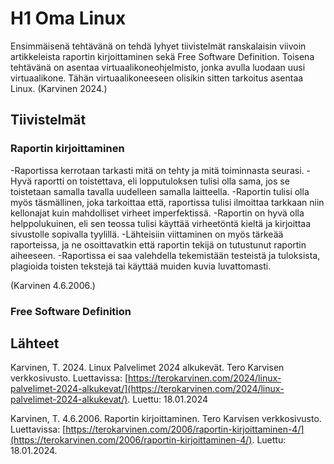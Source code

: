 # H1 Oma Linux

Ensimmäisenä tehtävänä on tehdä lyhyet tiivistelmät ranskalaisin viivoin artikkeleista raportin kirjoittaminen sekä Free Software Definition. Toisena tehtävänä on asentaa virtuaalikoneohjelmisto, jonka avulla luodaan uusi virtuaalikone. Tähän virtuaalikoneeseen olisikin sitten tarkoitus asentaa Linux. (Karvinen 2024.)

## Tiivistelmät

### Raportin kirjoittaminen

-Raportissa kerrotaan tarkasti mitä on tehty ja mitä toiminnasta seurasi.
-Hyvä raportti on toistettava, eli lopputuloksen tulisi olla sama, jos se toistetaan samalla tavalla uudelleen samalla laitteella.
-Raportin tulisi olla myös täsmällinen, joka tarkoittaa että, raportissa tulisi ilmoittaa tarkkaan niin kellonajat kuin mahdolliset virheet imperfektissä.
-Raportin on hyvä olla helppolukuinen, eli sen teossa tulisi käyttää virheetöntä kieltä ja kirjoittaa sivustolle sopivalla tyylillä.
-Lähteisiin viittaminen on myös tärkeää raporteissa, ja ne osoittavatkin että raportin tekijä on tutustunut raportin aiheeseen.
-Raportissa ei saa valehdella tekemistään testeistä ja tuloksista, plagioida toisten tekstejä tai käyttää muiden kuvia luvattomasti.

(Karvinen 4.6.2006.)


### Free Software Definition

## Lähteet

Karvinen, T. 2024. Linux Palvelimet 2024 alkukevät. Tero Karvisen verkkosivusto. Luettavissa: [https://terokarvinen.com/2024/linux-palvelimet-2024-alkukevat/](https://terokarvinen.com/2024/linux-palvelimet-2024-alkukevat/). Luettu: 18.01.2024

Karvinen, T. 4.6.2006. Raportin kirjoittaminen. Tero Karvisen verkkosivusto. Luettavissa: [https://terokarvinen.com/2006/raportin-kirjoittaminen-4/](https://terokarvinen.com/2006/raportin-kirjoittaminen-4/). Luettu: 18.01.2024.
